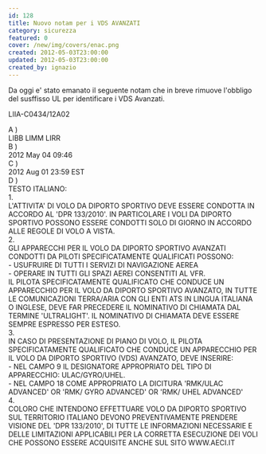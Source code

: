 ```yaml
---
id: 128
title: Nuovo notam per i VDS AVANZATI
category: sicurezza
featured: 0
cover: /new/img/covers/enac.png
created: 2012-05-03T23:00:00
updated: 2012-05-03T23:00:00
created_by: ignazio
---
```


Da oggi e' stato emanato il seguente notam che in breve rimuove l'obbligo del susffisso UL per identificare i VDS Avanzati.

LIIA-C0434/12A02

<div class="grid grid-cols-[auto,1fr] gap-y-2 text-sm">
    <div class="mr-3">A )</div> 
    <div>LIBB LIMM LIRR</div>
    <div class="mr-3">B )</div> 
    <div>2012 May 04 09:46</div>
    <div class="mr-3">C )</div> 
    <div>2012 Aug 01 23:59 EST</div>
    <div class="mr-3">D )</div> 
    <div>TESTO ITALIANO:</div>
    <div class="pl-3">1.</div>
    <div class="pl-2">L'ATTIVITA' DI VOLO DA DIPORTO SPORTIVO DEVE ESSERE CONDOTTA IN ACCORDO AL 'DPR 133/2010'. IN PARTICOLARE I VOLI DA DIPORTO SPORTIVO POSSONO ESSERE CONDOTTI SOLO DI GIORNO IN ACCORDO ALLE REGOLE DI VOLO A VISTA.</div>
    <div class="pl-3">2.</div>
    <div class="pl-2">GLI APPARECCHI PER IL VOLO DA DIPORTO SPORTIVO AVANZATI CONDOTTI DA PILOTI SPECIFICATAMENTE QUALIFICATI POSSONO:<br>
    - USUFRUIRE DI TUTTI I SERVIZI DI NAVIGAZIONE AEREA<br>
    - OPERARE IN TUTTI GLI SPAZI AEREI CONSENTITI AL VFR.<br>
    IL PILOTA SPECIFICATAMENTE QUALIFICATO CHE CONDUCE UN APPARECCHIO PER IL VOLO DA DIPORTO SPORTIVO AVANZATO, IN TUTTE LE COMUNICAZIONI TERRA/ARIA CON GLI ENTI ATS IN LINGUA ITALIANA O INGLESE, DEVE FAR PRECEDERE IL NOMINATIVO DI CHIAMATA DAL TERMINE 'ULTRALIGHT'. IL NOMINATIVO DI CHIAMATA DEVE ESSERE SEMPRE ESPRESSO PER ESTESO.
    </div>
    <div class="pl-3">3.</div>
    <div class="pl-2">IN CASO DI PRESENTAZIONE DI PIANO DI VOLO, IL PILOTA SPECIFICATAMENTE QUALIFICATO CHE CONDUCE UN APPARECCHIO PER IL VOLO DA DIPORTO SPORTIVO (VDS) AVANZATO, DEVE INSERIRE:<br>
        - NEL CAMPO 9 IL DESIGNATORE APPROPRIATO DEL TIPO DI APPARECCHIO: ULAC/GYRO/UHEL.<br>
        - NEL CAMPO 18 COME APPROPRIATO LA DICITURA 'RMK/ULAC ADVANCED' OR 'RMK/ GYRO ADVANCED' OR 'RMK/ UHEL ADVANCED'<br>
    </div>
    <div class="pl-3">4.</div>
    <div class="pl-2">COLORO CHE INTENDONO EFFETTUARE VOLO DA DIPORTO SPORTIVO SUL TERRITORIO ITALIANO DEVONO PREVENTIVAMENTE PRENDERE VISIONE DEL 'DPR 133/2010', DI TUTTE LE INFORMAZIONI NECESSARIE E DELLE LIMITAZIONI APPLICABILI PER LA CORRETTA ESECUZIONE DEI VOLI CHE POSSONO ESSERE ACQUISITE ANCHE SUL SITO WWW.AECI.IT</div> 
</div>

